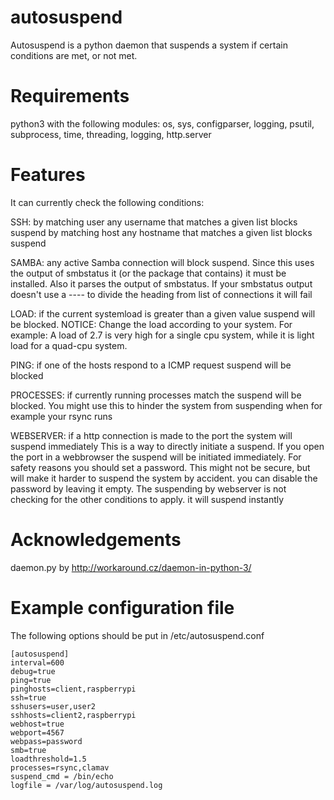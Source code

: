 autosuspend
===========

Autosuspend is a python daemon that suspends a system if certain conditions are met, or not met.

Requirements
============
python3 with the following modules:  os, sys, configparser, logging,  psutil,  subprocess,  time,  threading,  logging, http.server

Features
========
It can currently check the following conditions:

SSH:
    by matching user
        any username that matches a given list blocks suspend
    by matching host
        any hostname that matches a given list blocks suspend

SAMBA:
    any active Samba connection will block suspend.
        Since this uses the output of smbstatus it (or the package that contains) it must be installed. Also it parses the output of smbstatus. 
        If your smbstatus output doesn't use a ---- to divide the heading from list of connections it will fail

LOAD:
    if the current systemload is greater than a given value suspend will be blocked.
        NOTICE: Change the load according to your system. For example: A load of 2.7 is very high for a single cpu system, while it is light load for a quad-cpu system.

PING:
    if one of the hosts respond to a ICMP request suspend will be blocked

PROCESSES:
    if currently running processes match the suspend will be blocked.
        You might use this to hinder the system from suspending when for example your rsync runs

WEBSERVER:
    if a http connection is made to the port the system will suspend immediately
        This is a way to directly initiate a suspend. If you open the port in a webbrowser the suspend will be initiated immediately.
        For safety reasons you should set a password. This might not be secure, but will make it harder to suspend the system by accident. 
        you can disable the password by leaving it empty.
        The suspending by webserver is not checking for the other conditions to apply. it will suspend instantly

Acknowledgements
================
daemon.py by http://workaround.cz/daemon-in-python-3/
        
Example configuration file
===========
The following options should be put in /etc/autosuspend.conf
```
[autosuspend]
interval=600
debug=true
ping=true
pinghosts=client,raspberrypi
ssh=true
sshusers=user,user2
sshhosts=client2,raspberrypi
webhost=true
webport=4567
webpass=password
smb=true
loadthreshold=1.5
processes=rsync,clamav
suspend_cmd = /bin/echo
logfile = /var/log/autosuspend.log
```
